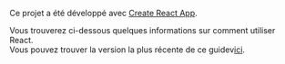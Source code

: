 Ce projet a été développé avec [Create React App](https://github.com/facebookincubator/create-react-app).

Vous trouverez ci-dessous quelques informations sur comment utiliser React.<br>
Vous pouvez trouver la version la plus récente de ce guidev[ici](https://github.com/facebookincubator/create-react-app/blob/master/packages/react-scripts/template/README.md).